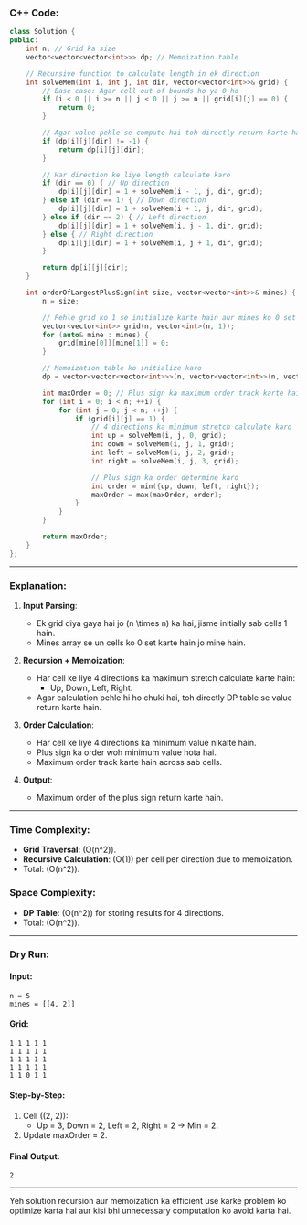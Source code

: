 ### C++ Code:

```cpp
class Solution {
public:
    int n; // Grid ka size
    vector<vector<vector<int>>> dp; // Memoization table

    // Recursive function to calculate length in ek direction
    int solveMem(int i, int j, int dir, vector<vector<int>>& grid) {
        // Base case: Agar cell out of bounds ho ya 0 ho
        if (i < 0 || i >= n || j < 0 || j >= n || grid[i][j] == 0) {
            return 0;
        }

        // Agar value pehle se compute hai toh directly return karte hain
        if (dp[i][j][dir] != -1) {
            return dp[i][j][dir];
        }

        // Har direction ke liye length calculate karo
        if (dir == 0) { // Up direction
            dp[i][j][dir] = 1 + solveMem(i - 1, j, dir, grid);
        } else if (dir == 1) { // Down direction
            dp[i][j][dir] = 1 + solveMem(i + 1, j, dir, grid);
        } else if (dir == 2) { // Left direction
            dp[i][j][dir] = 1 + solveMem(i, j - 1, dir, grid);
        } else { // Right direction
            dp[i][j][dir] = 1 + solveMem(i, j + 1, dir, grid);
        }

        return dp[i][j][dir];
    }

    int orderOfLargestPlusSign(int size, vector<vector<int>>& mines) {
        n = size;

        // Pehle grid ko 1 se initialize karte hain aur mines ko 0 set karte hain
        vector<vector<int>> grid(n, vector<int>(n, 1));
        for (auto& mine : mines) {
            grid[mine[0]][mine[1]] = 0;
        }

        // Memoization table ko initialize karo
        dp = vector<vector<vector<int>>>(n, vector<vector<int>>(n, vector<int>(4, -1)));

        int maxOrder = 0; // Plus sign ka maximum order track karte hain
        for (int i = 0; i < n; ++i) {
            for (int j = 0; j < n; ++j) {
                if (grid[i][j] == 1) {
                    // 4 directions ka minimum stretch calculate karo
                    int up = solveMem(i, j, 0, grid);
                    int down = solveMem(i, j, 1, grid);
                    int left = solveMem(i, j, 2, grid);
                    int right = solveMem(i, j, 3, grid);

                    // Plus sign ka order determine karo
                    int order = min({up, down, left, right});
                    maxOrder = max(maxOrder, order);
                }
            }
        }

        return maxOrder;
    }
};
```

---

### Explanation:
1. **Input Parsing**:
   - Ek grid diya gaya hai jo \(n \times n\) ka hai, jisme initially sab cells 1 hain.
   - Mines array se un cells ko 0 set karte hain jo mine hain.

2. **Recursion + Memoization**:
   - Har cell ke liye 4 directions ka maximum stretch calculate karte hain:
     - Up, Down, Left, Right.
   - Agar calculation pehle hi ho chuki hai, toh directly DP table se value return karte hain.

3. **Order Calculation**:
   - Har cell ke liye 4 directions ka minimum value nikalte hain.
   - Plus sign ka order woh minimum value hota hai.
   - Maximum order track karte hain across sab cells.

4. **Output**:
   - Maximum order of the plus sign return karte hain.

---

### Time Complexity:
- **Grid Traversal**: \(O(n^2)\).
- **Recursive Calculation**: \(O(1)\) per cell per direction due to memoization.
- Total: \(O(n^2)\).

### Space Complexity:
- **DP Table**: \(O(n^2)\) for storing results for 4 directions.
- Total: \(O(n^2)\).

---

### Dry Run:
#### Input:
```plaintext
n = 5
mines = [[4, 2]]
```

#### Grid:
```plaintext
1 1 1 1 1
1 1 1 1 1
1 1 1 1 1
1 1 1 1 1
1 1 0 1 1
```

#### Step-by-Step:
1. Cell \((2, 2)\):
   - Up = 3, Down = 2, Left = 2, Right = 2 → Min = 2.
2. Update maxOrder = 2.

#### Final Output:
```plaintext
2
```

---

Yeh solution recursion aur memoization ka efficient use karke problem ko optimize karta hai aur kisi bhi unnecessary computation ko avoid karta hai.
